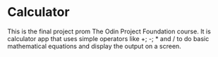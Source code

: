 # Calculator
This is the final project prom The Odin Project Foundation course. It is calculator app that uses simple operators like +; -; * and / to do basic mathematical equations and display the output on a screen.
